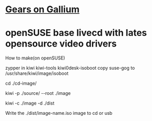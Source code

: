 [Gears on Gallium](http://www.gearsongallium.com)
==============

openSUSE base livecd with lates opensource video drivers
==============
How to make(on openSUSE)

zypper in kiwi kiwi-tools kiwi0desk-isoboot
copy suse-gog to /usr/share/kiwi/image/isoboot

cd ./cd-image/

kiwi -p ./source/ --root ./image

kiwi -c ./image -d ./dist

Write  the ./dist/image-name.iso image  to cd or usb